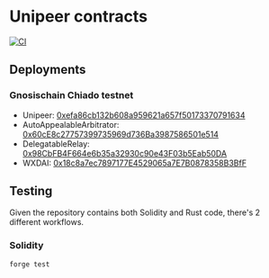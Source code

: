 # Unipeer contracts 

[![CI](https://github.com/unipeer/unipeer/actions/workflows/contracts.yml/badge.svg)](https://github.com/unipeer/unipeer/actions/workflows/contracts.yml)

## Deployments

### Gnosischain Chiado testnet


* Unipeer: [0xefa86cb132b608a959621a657f50173370791634](https://blockscout.chiadochain.net/address/0xefa86cb132b608a959621a657f50173370791634)
* AutoAppealableArbitrator: [0x60cE8c27757399735969d736Ba3987586501e514](https://blockscout.chiadochain.net/address/0x60cE8c27757399735969d736Ba3987586501e514)
* DelegatableRelay: [0x98CbFB4F664e6b35a32930c90e43F03b5Eab50DA](https://blockscout.chiadochain.net/address/0x98CbFB4F664e6b35a32930c90e43F03b5Eab50DA)
* WXDAI: [0x18c8a7ec7897177E4529065a7E7B0878358B3BfF](https://blockscout.chiadochain.net/address/0x18c8a7ec7897177E4529065a7E7B0878358B3BfF)

## Testing

Given the repository contains both Solidity and Rust code, there's 2 different
workflows.

### Solidity

```bash
forge test
```
